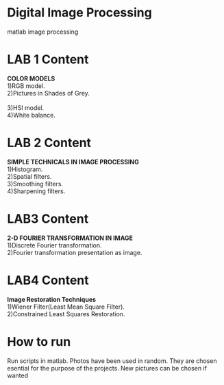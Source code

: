 # Digital Image Processing
 matlab image processing

# LAB 1 Content <br />
**COLOR MODELS** <br />
1)RGB model. <br />
2)Pictures in Shades of Grey. <br />	
3)HSI model. <br />
4)White balance. <br />

# LAB 2 Content <br />
**SIMPLE TECHNICALS IN IMAGE PROCESSING** <br />
1)Histogram. <br />
2)Spatial filters. <br />
3)Smoothing filters. <br />
4)Sharpening filters. <br />

# LAB3 Content <br />
**2-D FOURIER TRANSFORMATION IN IMAGE** <br />
1)Discrete Fourier transformation. <br />
2)Fourier transformation presentation as image. <br />

# LAB4 Content <br />
**Image Restoration Techniques** <br />
1)Wiener Filter(Least Mean Square Filter). <br />
2)Constrained Least Squares Restoration. <br />


# How to run
Run scripts in matlab. Photos have been used in random. They are chosen esential for the purpose of the projects. New pictures can be chosen if wanted